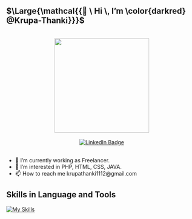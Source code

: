 ## $\Large{\mathcal{{👋 \ Hi \, I’m \color{darkred} @Krupa-Thanki}}}$
<br>
<div id="header" align="center">
  <img src="https://media.giphy.com/media/lebpnk3qVPAjBxIKKc/giphy.gif" width="250"/>
</div>
<br>
<div id="badges" align="center">
  <a href="https://www.linkedin.com/in/krupa-thanki-0625991b0/">
    <img src="https://img.shields.io/badge/-LinkedIn-00599C?style=flat-square&logo=LinkedIn&logoColor=white" alt="LinkedIn Badge"/>
  </a>
</div>
<br>
<ul>
    <li>🔭 I’m currently working as Freelancer.</li>
    <li>👀 I’m interested in PHP, HTML, CSS, JAVA.</li>
    <li>📫 How to reach me krupathanki1112@gmail.com </li>
<!--     <li>⚡ I am interested in learning new technologies through development to gain more knowledge...</li> -->
</ul>


## Skills in Language and Tools

[![My Skills](https://skillicons.dev/icons?i=c,cpp,java,js,dotnet,react,python,html,css,php,vscode,androidstudio,kotlin,mysql,visualstudio,wordpress,cs,nodejs,linux,django,bootstrap,laravel,git,ps,powershell&theme=light)](https://skillicons.dev)

<!---
Krupa-Thanki/Krupa-Thanki is a ✨ special ✨ repository because its `README.md` (this file) appears on your GitHub profile.
You can click the Preview link to take a look at your changes.
--->
